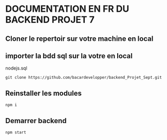 # DOCUMENTATION EN FR DU BACKEND PROJET 7
## Cloner le repertoir sur votre machine en local
## importer la bdd sql sur la votre en local
nodejs.sql
```
git clone https://github.com/bacardevelopper/backend_Projet_Sept.git
```
## Reinstaller les modules
```
npm i
```
## Demarrer backend
```
npm start
```